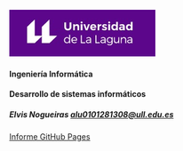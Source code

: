 ![Logo](img/logo.jpg)

#### Ingeniería Informática
#### Desarrollo de sistemas informáticos
##### Elvis Nogueiras alu0101281308@ull.edu.es

[Informe GitHub Pages]()
